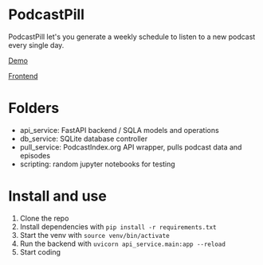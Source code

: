 # PodcastPill

PodcastPill let's you generate a weekly schedule to listen to a new podcast every single day.

[Demo](https://podcastpill.netlify.app/)

[Frontend](https://github.com/nikoisonfire/pp_frontend)

# Folders

- api_service: FastAPI backend / SQLA models and operations
- db_service: SQLite database controller
- pull_service: PodcastIndex.org API wrapper, pulls podcast data and episodes
- scripting: random jupyter notebooks for testing

# Install and use

1. Clone the repo
2. Install dependencies with `pip install -r requirements.txt`
3. Start the venv with `source venv/bin/activate`
4. Run the backend with `uvicorn api_service.main:app --reload`
5. Start coding